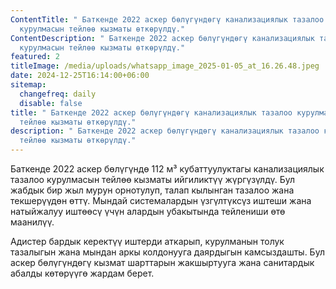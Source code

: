 ```yaml
---
ContentTitle: " Баткенде 2022 аскер бөлүгүндөгү канализациялык тазалоо
  курулмасын тейлөө кызматы өткөрүлдү."
ContentDescription: " Баткенде 2022 аскер бөлүгүндөгү канализациялык тазалоо
  курулмасын тейлөө кызматы өткөрүлдү."
featured: 2
titleImage: /media/uploads/whatsapp_image_2025-01-05_at_16.26.48.jpeg
date: 2024-12-25T16:14:00+06:00
sitemap:
  changefreq: daily
  disable: false
title: " Баткенде 2022 аскер бөлүгүндөгү канализациялык тазалоо курулмасын
  тейлөө кызматы өткөрүлдү."
description: " Баткенде 2022 аскер бөлүгүндөгү канализациялык тазалоо курулмасын
  тейлөө кызматы өткөрүлдү."
---
```

Баткенде 2022 аскер бөлүгүндө 112 м³ кубаттуулуктагы канализациялык тазалоо курулмасын тейлөө кызматы ийгиликтүү жүргүзүлдү. Бул жабдык бир жыл мурун орнотулуп, талап кылынган тазалоо жана текшерүүдөн өттү. Мындай системалардын үзгүлтүксүз иштеши жана натыйжалуу иштөөсү үчүн алардын убакытында тейлениши өтө маанилүү.

Адистер бардык керектүү иштерди аткарып, курулманын толук тазалыгын жана мындан аркы колдонууга даярдыгын камсыздашты. Бул аскер бөлүгүндөгү кызмат шарттарын жакшыртууга жана санитардык абалды көтөрүүгө жардам берет.
